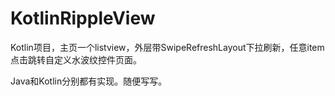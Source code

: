 # KotlinRippleView

Kotlin项目，主页一个listview，外层带SwipeRefreshLayout下拉刷新，任意item点击跳转自定义水波纹控件页面。

Java和Kotlin分别都有实现。随便写写。
